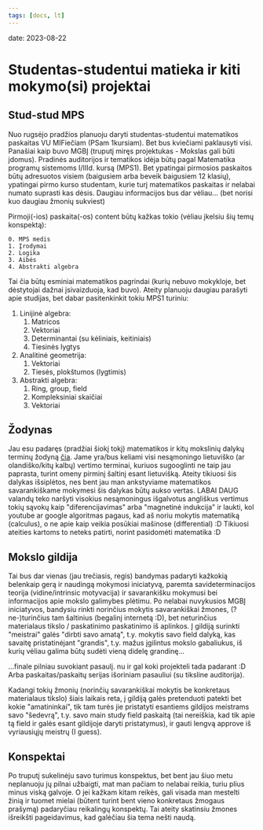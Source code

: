 ```yaml
---
tags: [docs, lt]
---
```


date: 2023-08-22

# Studentas-studentui matieka ir kiti mokymo(si) projektai

## Stud-stud MPS

Nuo rugsėjo pradžios planuoju daryti studentas-studentui matematikos paskaitas VU MIFiečiam (PSam 1kursiam). Bet bus kviečiami paklausyti visi. Panašiai kaip buvo MGBĮ (truputį miręs projektukas - Mokslas gali būti įdomus). Pradinės auditorijos ir tematikos idėja būtų pagal <!-- truncate --> Matematika programų sistemoms I/IIId. kursą (MPS1). Bet ypatingai pirmosios paskaitos būtų adresuotos visiem (baigusiem arba beveik baigusiem 12 klasių), ypatingai pirmo kurso studentam, kurie turį matematikos paskaitas ir nelabai numato suprasti kas dėsis. Daugiau informacijos bus dar vėliau... (bet norisi kuo daugiau žmonių sukviest)

Pirmoji(-ios) paskaita(-os) content būtų kažkas tokio (vėliau įkelsiu šių temų konspektą):

    0. MPS medis
    1. Įrodymai
    2. Logika
    3. Aibės
    4. Abstrakti algebra

Tai čia būtų esminiai matematikos pagrindai (kurių nebuvo mokykloje, bet dėstytojai dažnai įsivaizduoja, kad buvo). Ateity planuoju daugiau parašyti apie studijas, bet dabar pasitenkinkit tokiu MPS1 turiniu:

1. Linijinė algebra:
   1. Matricos
   2. Vektoriai
   3. Determinantai (su kėliniais, keitiniais)
   4. Tiesinės lygtys
2. Analitinė geometrija:
   1. Vektoriai
   2. Tiesės, plokštumos (lygtimis)
3. Abstrakti algebra:
   1. Ring, group, field
   2. Kompleksiniai skaičiai
   3. Vektoriai

## Žodynas

Jau esu padaręs (pradžiai šiokį tokį) matematikos ir kitų mokslinių dalykų terminų žodyną [čia](http://sci-dict.lt). Jame yra/bus keliami visi nesąmoningo lietuviško (ar olandiško/kitų kalbų) vertimo terminai, kuriuos sugooglinti ne taip jau paprasta, turint omeny pirminį šaltinį esant lietuvišką. Ateity tikiuosi šis dalykas išsiplėtos, nes bent jau man ankstyviame matematikos savarankiškame mokymesi šis dalykas būtų aukso vertas. LABAI DAUG valandų teko naršyti visokius nesąmoningus išgalvotus angliškus vertimus tokių sąvokų kaip "diferencijavimas" arba "magnetinė indukcija" ir laukti, kol youtube ar google algoritmas pagaus, kad aš noriu mokytis matematiką (calculus), o ne apie kaip veikia posūkiai mašinose (differential) :D Tikiuosi ateities kartoms to neteks patirti, norint pasidomėti matematika :D

## Mokslo gildija

Tai bus dar vienas (jau trečiasis, regis) bandymas padaryti kažkokią belenkaip gerą ir naudingą mokymosi iniciatyvą, paremta savideterminacijos teorija (vidine/intrinsic motyvacija) ir savarankišku mokymusi bei informacijos apie mokslo galimybes plėtimu. Po nelabai nuvykusios MGBĮ iniciatyvos, bandysiu rinkti norinčius mokytis savarankiškai žmones, (?ne-)turinčius tam šaltinius (begalinį internetą :D), bet neturinčius materialaus tikslo / paskatinimo paskatinimo iš aplinkos. Į gildiją surinkti "meistrai" galės "dirbti savo amatą", t.y. mokytis savo field dalyką, kas savaitę pristatinėjant "grandis", t.y. mažus įgilintus mokslo gabaliukus, iš kurių vėliau galima būtų sudėti vieną didelę grandinę...

...finale pilniau suvokiant pasaulį. nu ir gal koki projekteli tada padarant :D Arba paskaitas/paskaitų serijas išoriniam pasauliui (su tiksline auditorija).

Kadangi tokių žmonių (norinčių savarankiškai mokytis be konkretaus materialaus tikslo) šiais laikais reta, į gildiją galės pretenduoti patekti bet kokie "amatininkai", tik tam turės jie pristatyti esantiems gildijos meistrams savo "šedevrą", t.y. savo main study field paskaitą (tai nereiškia, kad tik apie tą field ir galės esant gildijoje daryti pristatymus), ir gauti lengvą approve iš vyriausiųjų meistrų (I guess).

## Konspektai

Po truputį sukelinėju savo turimus konspektus, bet bent jau šiuo metu neplanuoju jų pilnai užbaigti, mat man pačiam to nelabai reikia, turiu plius minus viską galvoje. O jei kažkam kitam reikės, gali visada man mestelti žinią ir tuomet mielai (būtent turint bent vieno konkretaus žmogaus prašymą) padaryčiau reikalingų konspektų. Tai ateity skatinsiu žmones išreikšti pageidavimus, kad galėčiau šia tema nešti naudą.
